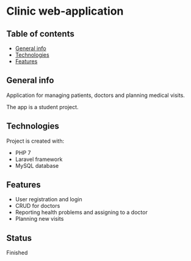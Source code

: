 # Clinic web-application

## Table of contents
* [General info](#general-info)
* [Technologies](#technologies)
* [Features](#features)

## General info
Application for managing patients, doctors and planning medical visits.

The app is a student project.

## Technologies
Project is created with:
* PHP 7
* Laravel framework
* MySQL database

## Features
* User registration and login
* CRUD for doctors
* Reporting health problems and assigning to a doctor
* Planning new visits

## Status
Finished
